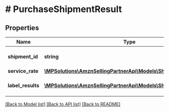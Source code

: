 # # PurchaseShipmentResult

## Properties

Name | Type | Description | Notes
------------ | ------------- | ------------- | -------------
**shipment_id** | **string** | The unique shipment identifier. |
**service_rate** | [**\MPSolutions\AmznSellingPartnerApi\Models\Shipping\ServiceRate**](ServiceRate.md) |  |
**label_results** | [**\MPSolutions\AmznSellingPartnerApi\Models\Shipping\LabelResult[]**](LabelResult.md) | A list of label results |

[[Back to Model list]](../../README.md#models) [[Back to API list]](../../README.md#endpoints) [[Back to README]](../../README.md)
